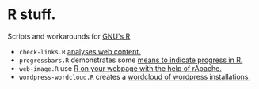 # R stuff.

Scripts and workarounds for [GNU's R](https://en.wikipedia.org/wiki/GNU_R).

* `check-links.R` [analyses web content.](http://binfalse.de/2011/01/06/web-content-anlayzer/)
* `progressbars.R` demonstrates some [means to indicate progress in R.](http://binfalse.de/2011/06/19/r-progress-indicators/)
* `web-image.R` use [R on your webpage with the help of rApache.](http://binfalse.de/2011/05/28/r-for-the-web/)
* `wordpress-wordcloud.R` creates a [wordcloud of wordpress installations.](http://binfalse.de/2011/08/03/wordpress-wordcloud-with-r/)
